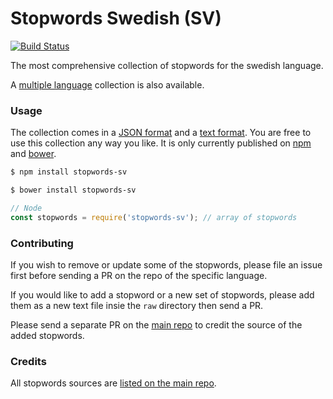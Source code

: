 Stopwords Swedish (SV)
=======

[![Build Status](https://travis-ci.org/stopwords-iso/stopwords-sv.svg?branch=master)](https://travis-ci.org/stopwords-iso/stopwords-sv)

The most comprehensive collection of stopwords for the swedish language.

A [multiple language](https://github.com/stopwords-iso/stopwords-iso) collection is also available.

### Usage

The collection comes in a
[JSON format](https://raw.githubusercontent.com/stopwords-iso/stopwords-iso/master/stopwords-sv.json) and a
[text format](https://raw.githubusercontent.com/stopwords-iso/stopwords-iso/master/stopwords-sv.txt).
You are free to use this collection any way you like.
It is only currently published on [npm](https://www.npmjs.com/stopwords-sv) and [bower](https://bower.io).

```sh
$ npm install stopwords-sv
```

```sh
$ bower install stopwords-sv
```

```js
// Node
const stopwords = require('stopwords-sv'); // array of stopwords
```

### Contributing

If you wish to remove or update some of the stopwords, please file an issue first before sending a PR on the repo of the specific language.

If you would like to add a stopword or a new set of stopwords, please add them as a new text file insie the `raw` directory then send a PR.

Please send a separate PR on the [main repo](https://github.com/stopwords-iso/stopwords-iso) to credit the source of the added stopwords.

### Credits

All stopwords sources are [listed on the main repo](https://github.com/stopwords-iso/stopwords-iso/blob/master/CREDITS.md).
